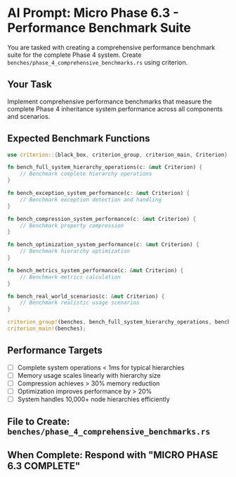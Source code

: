 # AI Prompt: Micro Phase 6.3 - Performance Benchmark Suite

You are tasked with creating a comprehensive performance benchmark suite for the complete Phase 4 system. Create `benches/phase_4_comprehensive_benchmarks.rs` using criterion.

## Your Task
Implement comprehensive performance benchmarks that measure the complete Phase 4 inheritance system performance across all components and scenarios.

## Expected Benchmark Functions
```rust
use criterion::{black_box, criterion_group, criterion_main, Criterion};

fn bench_full_system_hierarchy_operations(c: &mut Criterion) {
    // Benchmark complete hierarchy operations
}

fn bench_exception_system_performance(c: &mut Criterion) {
    // Benchmark exception detection and handling
}

fn bench_compression_system_performance(c: &mut Criterion) {
    // Benchmark property compression
}

fn bench_optimization_system_performance(c: &mut Criterion) {
    // Benchmark hierarchy optimization
}

fn bench_metrics_system_performance(c: &mut Criterion) {
    // Benchmark metrics calculation
}

fn bench_real_world_scenarios(c: &mut Criterion) {
    // Benchmark realistic usage scenarios
}

criterion_group!(benches, bench_full_system_hierarchy_operations, bench_exception_system_performance, bench_compression_system_performance, bench_optimization_system_performance, bench_metrics_system_performance, bench_real_world_scenarios);
criterion_main!(benches);
```

## Performance Targets
- [ ] Complete system operations < 1ms for typical hierarchies
- [ ] Memory usage scales linearly with hierarchy size
- [ ] Compression achieves > 30% memory reduction
- [ ] Optimization improves performance by > 20%
- [ ] System handles 10,000+ node hierarchies efficiently

## File to Create: `benches/phase_4_comprehensive_benchmarks.rs`
## When Complete: Respond with "MICRO PHASE 6.3 COMPLETE"